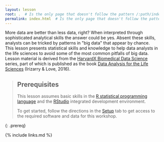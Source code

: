 ```yaml
---
layout: lesson
root: .  # Is the only page that doesn't follow the pattern /:path/index.html
permalink: index.html  # Is the only page that doesn't follow the pattern /:path/index.html
---
```


More data are better than less data, right? When interpreted through sophisticated analytical skills the answer could be yes. Absent these skills, analysts can be tricked by patterns in "big data" that appear by chance. This lesson presents statistical
skills and knowledge to help data analysts in the life sciences to avoid some of the most common pitfalls of big data. Lesson material is derived from the [HarvardX Biomedical Data Science](http://genomicsclass.github.io/book/) series, part of which is published as the book [Data Analysis for the Life Sciences](https://leanpub.com/dataanalysisforthelifesciences) (Irizarry & Love, 2016).

> ## Prerequisites
>
> This lesson assumes basic skills in the [R statistical programming language](https://cran.r-project.org/) 
> and the [RStudio](https://rstudio.com/) integrated development environment.
>
> To get started, follow the directions in the [Setup](setup.html) tab to 
> get access to the required software and data for this workshop.
> 
{: .prereq}

{% include links.md %}
